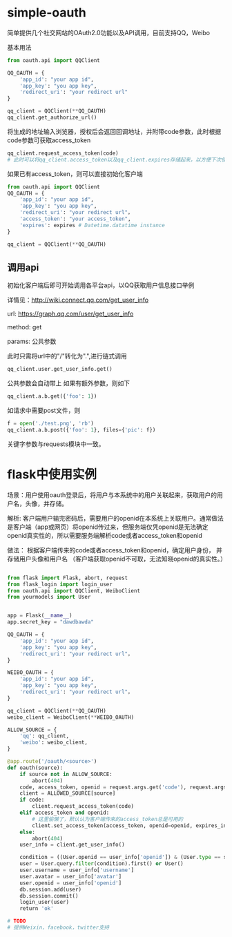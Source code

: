 # simple-oauth

简单提供几个社交网站的OAuth2.0功能以及API调用，目前支持QQ，Weibo

基本用法

```python
from oauth.api import QQClient

QQ_OAUTH = {
    'app_id': "your app id",
    'app_key': "you app key",
    'redirect_uri': "your redirect url"
}

qq_client = QQClient(**QQ_OAUTH)
qq_client.get_authorize_url()
```
将生成的地址输入浏览器，授权后会返回回调地址，并附带code参数，此时根据code参数可获取access_token

```python
qq_client.request_access_token(code)
# 此时可以将qq_client.access_token以及qq_client.expires存储起来，以方便下次使用。
```
如果已有access_token，则可以直接初始化客户端

```python
from oauth.api import QQClient
QQ_OAUTH = {
    'app_id': "your app id",
    'app_key': "you app key",
    'redirect_uri': "your redirect url"，
    'access_token': "your access_token",
    'expires': expires # Datetime.datatime instance
}

qq_client = QQClient(**QQ_OAUTH)
```

## 调用api
初始化客户端后即可开始调用各平台api，以QQ获取用户信息接口举例

详情见：http://wiki.connect.qq.com/get_user_info

url: https://graph.qq.com/user/get_user_info

method: get

params: 公共参数

此时只需将url中的"/"转化为".",进行链式调用

```python
qq_client.user.get_user_info.get()
```
公共参数会自动带上
如果有额外参数，则如下

```python
qq_client.a.b.get({'foo': 1})
```
如请求中需要post文件，则

```python
f = open('./test.png', 'rb')
qq_client.a.b.post({'foo': 1}, files={'pic': f})
```
关键字参数与requests模块中一致。

# flask中使用实例

场景：用户使用oauth登录后，将用户与本系统中的用户关联起来，获取用户的用户名，头像，并存储。

解析: 客户端用户输完密码后，需要用户的openid在本系统上关联用户。通常做法是客户端（app或网页）将openid传过来，但服务端仅凭openid是无法确定openid真实性的，所以需要服务端解析code或者access_token和openid

做法： 根据客户端传来的code或者access_token和openid，确定用户身份， 并存储用户头像和用户名
（客户端获取openid不可取，无法知晓openid的真实性。）

```python

from flask import Flask, abort, request
from flask_login import login_user
from oauth.api import QQClient, WeiboClient
from yourmodels import User


app = Flask(__name__)
app.secret_key = "dawdbawda"

QQ_OAUTH = {
    'app_id': "your app id",
    'app_key': "you app key",
    'redirect_uri': "your redirect url"，
}

WEIBO_OAUTH = {
    'app_id': "your app id",
    'app_key': "you app key",
    'redirect_uri': "your redirect url"，
}

qq_client = QQClient(**QQ_OAUTH)
weibo_client = WeiboClient(**WEIBO_OAUTH)

ALLOW_SOURCE = {
    'qq': qq_client,
    'weibo': weibo_client, 
}

@app.route('/oauth/<source>')
def oauth(source):
    if source not in ALLOW_SOURCE:
        abort(404)
    code, access_token, openid = request.args.get('code'), request.args.get('access_token'), request.args.get('openid')
    client = ALLOWED_SOURCE[source]
    if code:
        client.request_access_token(code)
    elif access_token and openid:
        # 这里偷懒了，默认认为客户端传来的access_token总是可用的
        client.set_access_token(access_token, openid=openid, expires_in=24 * 365 * 3600)
    else:
        abort(404)
    user_info = client.get_user_info()

    condition = ((User.openid == user_info['openid']) & (User.type == source))
    user = User.query.filter(condition).first() or User()
    user.username = user_info['username']
    user.avatar = user_info['avatar']
    user.openid = user_info['openid']
    db.session.add(user)
    db.session.commit()
    login_user(user)
    return 'ok'

# TODO
# 提供Weixin，facebook，twitter支持
